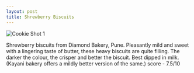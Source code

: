 ```yaml
---
layout: post
title: Shrewberry Biscuits
---
```


![Cookie Shot 1](https://cookies.wtf/assets/shrewberry.jpeg)  

Shrewberry biscuits from Diamond Bakery, Pune. Pleasantly mild and sweet with a lingering taste of butter, these heavy biscuits are quite filling. The darker the colour, the crisper and better the biscuit. Best dipped in milk. (Kayani bakery offers a mildly better version of the same.) score - 7.5/10
